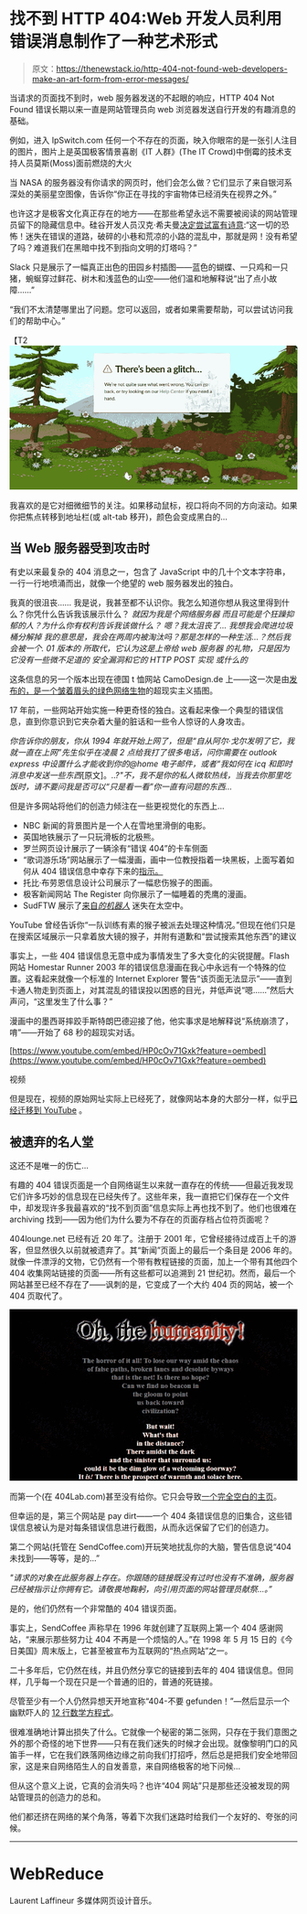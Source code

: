 # 找不到 HTTP 404:Web 开发人员利用错误消息制作了一种艺术形式

> 原文：<https://thenewstack.io/http-404-not-found-web-developers-make-an-art-form-from-error-messages/>

当请求的页面找不到时，web 服务器发送的不起眼的响应，HTTP 404 Not Found 错误长期以来一直是网站管理员向 web 浏览器发送自行开发的有趣消息的基础。

例如，进入 IpSwitch.com 任何一个不存在的页面，映入你眼帘的是一张引人注目的图片，图片上是英国极客情景喜剧《IT 人群》(The IT Crowd)中倒霉的技术支持人员莫斯(Moss)面前燃烧的大火

当 NASA 的服务器没有你请求的网页时，他们会怎么做？它们显示了来自银河系深处的美丽星空图像，告诉你“你正在寻找的宇宙物体已经消失在视界之外。”

也许这才是极客文化真正存在的地方——在那些希望永远不需要被阅读的网站管理员留下的隐藏信息中。硅谷开发人员汉克·希夫曼[决定尝试富有诗意](http://www.disordered.org/404.html):“这一切的恐怖！迷失在错误的道路，破碎的小巷和荒凉的小路的混乱中，那就是网！没有希望了吗？难道我们在黑暗中找不到指向文明的灯塔吗？”

Slack 只是展示了一幅真正出色的田园乡村插图——蓝色的蝴蝶、一只鸡和一只猪，蜿蜒穿过鲜花、树木和浅蓝色的山空——他们温和地解释说“出了点小故障……”

“我们不太清楚哪里出了问题。您可以返回，或者如果需要帮助，可以尝试访问我们的帮助中心。”

【T2![](img/c1d328d287e9329dad71934e1d0b86d7.png)

我喜欢的是它对细微细节的关注。如果移动鼠标，视口将向不同的方向滚动。如果你把焦点转移到地址栏(或 alt-tab 移开)，颜色会变成黑白的…

## 当 Web 服务器受到攻击时

有史以来最复杂的 404 消息之一，包含了 JavaScript 中的几十个文本字符串，一行一行地喷涌而出，就像一个绝望的 web 服务器发出的独白。

我真的很沮丧……
我是说，我甚至都不认识你。我怎么知道你想从我这里得到什么？你凭什么告诉我该展示什么？
*就因为我是个网络服务器*
*而且可能是个狂躁抑郁的人？为什么你有权利告诉我该做什么？*
*嗯？我太沮丧了…*
*我想我会爬进垃圾桶分解掉*
*我的意思是，我会在两周内被淘汰吗？那是怎样的一种生活…？然后我会被一个. 01 版本的*
*所取代，它认为这是上帝给 web 服务器*
*的礼物，只是因为它没有一些微不足道的*
*安全漏洞和它的 HTTP POST 实现*
*或什么的*

这条信息的另一个版本出现在德国 t 恤网站 CamoDesign.de 上——这一次是由[发布的，是一个皱着眉头的绿色网络生物](http://www.camodesign.de/nonsense/)的超现实主义插图。

17 年前，一些网站开始实施一种更奇怪的独白。这看起来像一个典型的错误信息，直到你意识到它夹杂着大量的脏话和一些令人惊讶的人身攻击。

*你告诉你的朋友，你从 1994 年就开始上网了，但是“自从阿尔·戈尔发明了它，我就一直在上网”先生似乎在凌晨 2 点给我打了很多电话，问你需要在 outlook express 中设置什么才能收到你的@home 电子邮件，或者“我如何在 icq 和即时消息中发送一些东西*[原文]。*..?"不，我不是你的私人微软热线，当我去你那里吃饭时，请不要问我是否可以“只是看一看”你一直有问题的东西…*

但是许多网站将他们的创造力倾注在一些更视觉化的东西上…

*   NBC 新闻的背景图片是一个人在雪地里滑倒的电影。
*   英国地铁展示了一只玩滑板的北极熊。
*   罗兰网页设计展示了一辆涂有“错误 404”的卡车侧面
*   “歌词游乐场”网站展示了一幅漫画，画中一位教授指着一块黑板，上面写着如何从 404 错误信息中幸存下来的[指示。](https://lyricsplayground.com/404/labore404.html)
*   托比·布劳恩信息设计公司展示了一幅悲伤猴子的图画。
*   极客新闻网站 The Register 向你展示了一幅睡着的秃鹰的漫画。
*   SudFTW 展示了[来自*的机器人*](http://www.sudftw.com/custom404.html) 迷失在太空中。

YouTube 曾经告诉你“一队训练有素的猴子被派去处理这种情况。”但现在他们只是在搜索区域展示一只拿着放大镜的猴子，并附有道歉和“尝试搜索其他东西”的建议

事实上，一些 404 错误信息无意中成为事情发生了多大变化的尖锐提醒。Flash 网站 Homestar Runner 2003 年的错误信息漫画在我心中永远有一个特殊的位置。这看起来就像一个标准的 Internet Explorer 警告“该页面无法显示”——直到卡通人物走到页面上，对其混乱的错误投以困惑的目光，并低声说“嗯……”然后大声问，“这里发生了什么事？”

漫画中的墨西哥摔跤手斯特朗巴德迎接了他，他实事求是地解释说“系统崩溃了，唷”——开始了 68 秒的超现实对话。

[https://www.youtube.com/embed/HP0cOv71Gxk?feature=oembed](https://www.youtube.com/embed/HP0cOv71Gxk?feature=oembed)

视频

但是现在，视频的原始网址实际上已经死了，就像网站本身的大部分一样，似乎[已经迁移到 YouTube](https://www.youtube.com/watch?v=HP0cOv71Gxk) 。

## **被遗弃的名人堂**

这还不是唯一的伤亡…

有趣的 404 错误页面是一个自网络诞生以来就一直存在的传统——但最近我发现它们许多巧妙的信息现在已经失传了。这些年来，我一直把它们保存在一个文件中，却发现许多我最喜欢的“找不到页面”信息实际上再也找不到了。他们也很难在 archiving 找到——因为他们为什么要为不存在的页面存档占位符页面呢？

404lounge.net 已经有近 20 年了。注册于 2001 年，它曾经接待过成百上千的游客，但显然很久以前就被遗弃了。其“新闻”页面上的最后一个条目是 2006 年的。就像一件漂浮的文物，它仍然有一个带有教程链接的页面，加上一个带有其他四个 404 收集网站链接的页面——所有这些都可以追溯到 21 世纪初。然而，最后一个网站甚至已经不存在了——讽刺的是，它变成了一个大约 404 页的网站，被一个 404 页取代了。

[![](img/b12b4976d8f6bd479aabb02860c77091.png)](http://www.disordered.org/404.html)

而第一个(在 404Lab.com)甚至没有给你。它只会导致[一个完全空白的主页](http://www.404lab.com/)。

但幸运的是，第三个网站是 pay dirt——一个 404 条错误信息的旧集合，这些错误信息被认为是对每条错误信息进行截图，从而永远保留了它们的创造力。

第二个网站(托管在 SendCoffee.com)开玩笑地扰乱你的大脑，警告信息说“404 未找到——等等，是的…”

*"请求的对象在此服务器上存在。你跟随的链接既没有过时也没有不准确，服务器已经被指示让你拥有它。请敬畏地鞠躬，向引用页面的网站管理员献祭…。”*

 是的，他们仍然有一个非常酷的 404 错误页面。

事实上，SendCoffee 声称早在 1996 年就创建了互联网上第一个 404 感谢网站，“来展示那些努力让 404 不再是一个烦恼的人。”在 1998 年 5 月 15 日的《今日美国》周末版上，它甚至被宣布为互联网的“热点网站”之一。

二十多年后，它仍然在线，并且仍然分享它的链接到去年的 404 错误信息。但同样，几乎每一个现在只是一个普通的旧的，普通的死链接。

尽管至少有一个人仍然异想天开地宣称“404-不要 gefunden！”—然后显示一个幽默吓人的 [12 行数学方程式](http://web.archive.org/web/20190403082445/http://www.snix.com/404.html)。

很难准确地计算出损失了什么。它就像一个秘密的第二张网，只存在于我们意图之外的那个奇怪的地下世界——只有在我们迷失的时候才会出现。就像黎明门口的风笛手一样，它在我们跌落网络边缘之前向我们打招呼，然后总是把我们安全地带回家，这是来自网络陌生人的自发善意，来自网络极客的地下问候…

但从这个意义上说，它真的会消失吗？也许“404 网站”只是那些还没被发现的网站管理员的创造力的总和。

他们都还挤在网络的某个角落，等着下次我们迷路时给我们一个友好的、夸张的问候。

* * *

# WebReduce

Laurent Laffineur 多媒体网页设计音乐。

<svg xmlns:xlink="http://www.w3.org/1999/xlink" viewBox="0 0 68 31" version="1.1"><title>Group</title> <desc>Created with Sketch.</desc></svg>